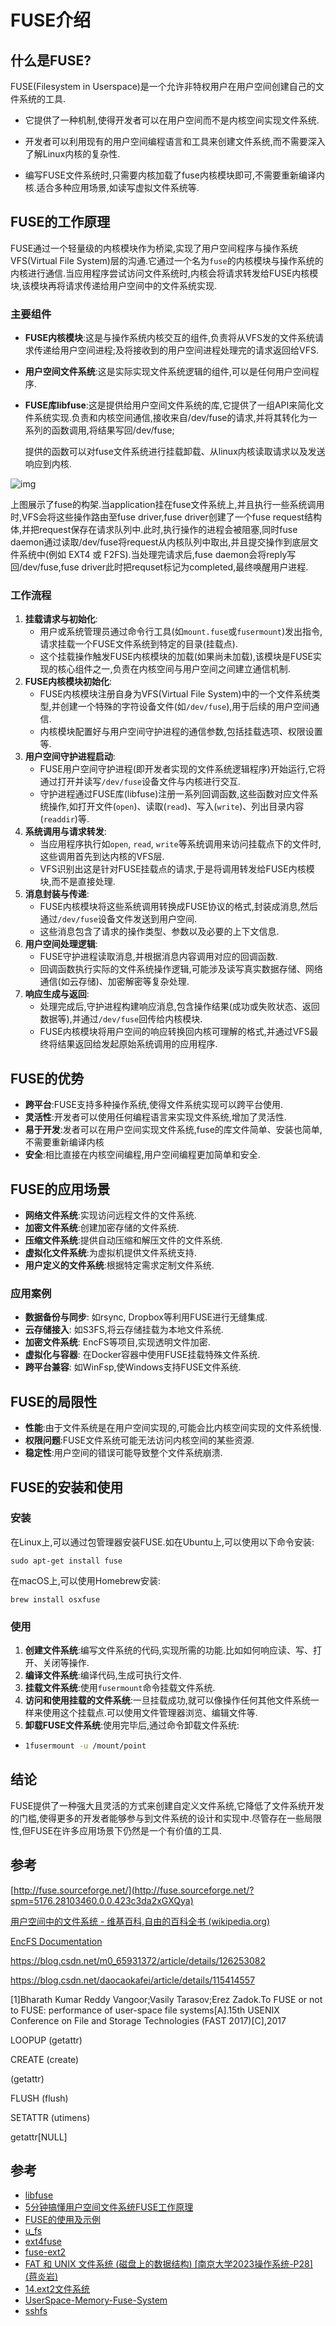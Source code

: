 
# FUSE介绍

## 什么是FUSE?

FUSE(Filesystem in Userspace)是一个允许非特权用户在用户空间创建自己的文件系统的工具.

* 它提供了一种机制,使得开发者可以在用户空间而不是内核空间实现文件系统.

- 开发者可以利用现有的用户空间编程语言和工具来创建文件系统,而不需要深入了解Linux内核的复杂性.

* 编写FUSE文件系统时,只需要内核加载了fuse内核模块即可,不需要重新编译内核.适合多种应用场景,如读写虚拟文件系统等.

## FUSE的工作原理

FUSE通过一个轻量级的内核模块作为桥梁,实现了用户空间程序与操作系统VFS(Virtual File System)层的沟通.它通过一个名为`fuse`的内核模块与操作系统的内核进行通信.当应用程序尝试访问文件系统时,内核会将请求转发给FUSE内核模块,该模块再将请求传递给用户空间中的文件系统实现.

### 主要组件

- **FUSE内核模块**:这是与操作系统内核交互的组件,负责将从VFS发的文件系统请求传递给用户空间进程;及将接收到的用户空间进程处理完的请求返回给VFS.

- **用户空间文件系统**:这是实际实现文件系统逻辑的组件,可以是任何用户空间程序.

- **FUSE库libfuse**:这是提供给用户空间文件系统的库,它提供了一组API来简化文件系统实现.负责和内核空间通信,接收来自/dev/fuse的请求,并将其转化为一系列的函数调用,将结果写回/dev/fuse;

  提供的函数可以对fuse文件系统进行挂载卸载、从linux内核读取请求以及发送响应到内核.

![img](https://imgconvert.csdnimg.cn/aHR0cHM6Ly9tbWJpei5xcGljLmNuL21tYml6X3BuZy9kNGhvWUpseE9qTnNvaWNRQkUwM01aRDBrWjNmY3VpYWVRZzJmV1RlNFlWV3RUYko5aWN1cG1iZ1IwZGd1RUlrTTloTzZzaWJQdU80VTlFNzlpYWczWWljdlE4US82NDA?x-oss-process=image/format,png)

上图展示了fuse的构架.当application挂在fuse文件系统上,并且执行一些系统调用时,VFS会将这些操作路由至fuse driver,fuse driver创建了一个fuse request结构体,并把request保存在请求队列中.此时,执行操作的进程会被阻塞,同时fuse daemon通过读取/dev/fuse将request从内核队列中取出,并且提交操作到底层文件系统中(例如 EXT4 或 F2FS).当处理完请求后,fuse daemon会将reply写回/dev/fuse,fuse driver此时把requset标记为completed,最终唤醒用户进程.

### 工作流程

1. **挂载请求与初始化**:
   - 用户或系统管理员通过命令行工具(如`mount.fuse`或`fusermount`)发出指令,请求挂载一个FUSE文件系统到特定的目录(挂载点).
   - 这个挂载操作触发FUSE内核模块的加载(如果尚未加载),该模块是FUSE实现的核心组件之一,负责在内核空间与用户空间之间建立通信机制.
2. **FUSE内核模块初始化**:
   - FUSE内核模块注册自身为VFS(Virtual File System)中的一个文件系统类型,并创建一个特殊的字符设备文件(如`/dev/fuse`),用于后续的用户空间通信.
   - 内核模块配置好与用户空间守护进程的通信参数,包括挂载选项、权限设置等.
3. **用户空间守护进程启动**:
   - FUSE用户空间守护进程(即开发者实现的文件系统逻辑程序)开始运行,它将通过打开并读写`/dev/fuse`设备文件与内核进行交互.
   - 守护进程通过FUSE库(libfuse)注册一系列回调函数,这些函数对应文件系统操作,如打开文件(`open`)、读取(`read`)、写入(`write`)、列出目录内容(`readdir`)等.
4. **系统调用与请求转发**:
   - 当应用程序执行如`open`, `read`, `write`等系统调用来访问挂载点下的文件时,这些调用首先到达内核的VFS层.
   - VFS识别出这是针对FUSE挂载点的请求,于是将调用转发给FUSE内核模块,而不是直接处理.
5. **消息封装与传递**:
   - FUSE内核模块将这些系统调用转换成FUSE协议的格式,封装成消息,然后通过`/dev/fuse`设备文件发送到用户空间.
   - 这些消息包含了请求的操作类型、参数以及必要的上下文信息.
6. **用户空间处理逻辑**:
   - FUSE守护进程读取消息,并根据消息内容调用对应的回调函数.
   - 回调函数执行实际的文件系统操作逻辑,可能涉及读写真实数据存储、网络通信(如云存储)、加密解密等复杂处理.
7. **响应生成与返回**:
   - 处理完成后,守护进程构建响应消息,包含操作结果(成功或失败状态、返回数据等),并通过`/dev/fuse`回传给内核模块.
   - FUSE内核模块将用户空间的响应转换回内核可理解的格式,并通过VFS最终将结果返回给发起原始系统调用的应用程序.

## FUSE的优势

- **跨平台**:FUSE支持多种操作系统,使得文件系统实现可以跨平台使用.
- **灵活性**:开发者可以使用任何编程语言来实现文件系统,增加了灵活性.
- **易于开发**:发者可以在用户空间实现文件系统,fuse的库文件简单、安装也简单,不需要重新编译内核
- **安全**:相比直接在内核空间编程,用户空间编程更加简单和安全.

## FUSE的应用场景

- **网络文件系统**:实现访问远程文件的文件系统.
- **加密文件系统**:创建加密存储的文件系统.
- **压缩文件系统**:提供自动压缩和解压文件的文件系统.
- **虚拟化文件系统**:为虚拟机提供文件系统支持.
- **用户定义的文件系统**:根据特定需求定制文件系统.

### 应用案例

- **数据备份与同步**: 如rsync, Dropbox等利用FUSE进行无缝集成.
- **云存储接入**: 如S3FS,将云存储挂载为本地文件系统.
- **加密文件系统**: EncFS等项目,实现透明文件加密.
- **虚拟化与容器**: 在Docker容器中使用FUSE挂载特殊文件系统.
- **跨平台兼容**: 如WinFsp,使Windows支持FUSE文件系统.

## FUSE的局限性

- **性能**:由于文件系统是在用户空间实现的,可能会比内核空间实现的文件系统慢.
- **权限问题**:FUSE文件系统可能无法访问内核空间的某些资源.
- **稳定性**:用户空间的错误可能导致整个文件系统崩溃.

## FUSE的安装和使用

### 安装

在Linux上,可以通过包管理器安装FUSE.如在Ubuntu上,可以使用以下命令安装:

```
sudo apt-get install fuse
```

在macOS上,可以使用Homebrew安装:

```
brew install osxfuse
```

### 使用

1. **创建文件系统**:编写文件系统的代码,实现所需的功能.比如如何响应读、写、打开、关闭等操作.
2. **编译文件系统**:编译代码,生成可执行文件.
3. **挂载文件系统**:使用`fusermount`命令挂载文件系统.
4. **访问和使用挂载的文件系统**:一旦挂载成功,就可以像操作任何其他文件系统一样来使用这个挂载点.可以使用文件管理器浏览、编辑文件等.
5. **卸载FUSE文件系统**:使用完毕后,通过命令卸载文件系统:

- ```bash
  1fusermount -u /mount/point
  ```

## 结论

FUSE提供了一种强大且灵活的方式来创建自定义文件系统,它降低了文件系统开发的门槛,使得更多的开发者能够参与到文件系统的设计和实现中.尽管存在一些局限性,但FUSE在许多应用场景下仍然是一个有价值的工具.

## 参考

[http://fuse.sourceforge.net/](http://fuse.sourceforge.net/?spm=5176.28103460.0.0.423c3da2xGXQya)

[用户空间中的文件系统 - 维基百科,自由的百科全书 (wikipedia.org)](https://en.wikipedia.org/wiki/Filesystem_in_Userspace)

[EncFS Documentation](https://github.com/vgough/encfs/wiki?spm=5176.28103460.0.0.423c3da2xGXQya)

https://blog.csdn.net/m0_65931372/article/details/126253082

https://blog.csdn.net/daocaokafei/article/details/115414557

[1]Bharath Kumar Reddy Vangoor;Vasily Tarasov;Erez Zadok.To FUSE or not to FUSE: performance of user-space file systems[A].15th USENIX Conference on File and Storage Technologies (FAST 2017)[C],2017

LOOPUP (getattr)

CREATE (create)

(getattr)

FLUSH (flush)

SETATTR (utimens)

getattr[NULL]

## 参考

- [libfuse](https://github.com/libfuse/libfuse)
- [5分钟搞懂用户空间文件系统FUSE工作原理](https://zhuanlan.zhihu.com/p/106719192)
- [FUSE的使用及示例](https://zhoubofsy.github.io/2017/01/13/linux/filesystem-userspace-usage/)
- [u_fs](https://github.com/Tan-Cc/u_fs)
- [ext4fuse](https://github.com/gerard/ext4fuse)
- [fuse-ext2](https://github.com/alperakcan/fuse-ext2)
- [FAT 和 UNIX 文件系统 (磁盘上的数据结构) [南京大学2023操作系统-P28] (蒋炎岩)](https://www.bilibili.com/video/BV1xN411C74V/)
- [14.ext2文件系统](https://www.bilibili.com/video/BV1V84y1A7or/)
- [UserSpace-Memory-Fuse-System](https://github.com/jinCode-gao/UserSpace-Memory-Fuse-System)
- [sshfs](https://github.com/libfuse/sshfs)
